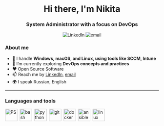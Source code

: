 <div id="header" align="center">
    <h1>Hi there, I'm  Nikita </h1>
    <h3>System Administrator with a focus on DevOps</h3>
</div>

<div id="socials" align="center">
  <a href='www.linkedin.com/in/nikita-kotovich-87b780211'>
    <img src="https://img.shields.io/badge/LinkedIn-blue?style=for-the-badge&logo=linkedin&logoColor=white" alt="LinkedIn"/>
  </a>
  <a href="mailto:collmalpa@gmail.com">
    <img src="https://img.shields.io/badge/email-blue?style=for-the-badge&logo=gmail&logoColor=white" alt="email"/>
  </a>
</div>

### About me
- 🔭 I handle **Windows, macOS, and Linux, using tools like SCCM, Intune**
- 🌱 I’m currently exploring **DevOps concepts and practices**
- ❤️ Open Source Software
- 📫 Reach me by [LinkedIn]('www.linkedin.com/in/nikita-kotovich-87b780211'), [email](mailto:collmalpa@gmail.com)
- 🌍 I speak Russian, English

---

### Languages and tools

<img src="https://cdn.jsdelivr.net/gh/devicons/devicon@latest/icons/powershell/powershell-original.svg" title="PS" width="40" height="40"/>&nbsp;
<img src="https://cdn.jsdelivr.net/gh/devicons/devicon@latest/icons/bash/bash-original.svg" title="bash" width="40" height="40"/>&nbsp;
<img src="https://cdn.jsdelivr.net/gh/devicons/devicon@latest/icons/python/python-original.svg" title="python" width="40" height="40"/>&nbsp;
<img src="https://cdn.jsdelivr.net/gh/devicons/devicon@latest/icons/git/git-original.svg" title="git" width="40" height="40"/>&nbsp;
<img src="https://cdn.jsdelivr.net/gh/devicons/devicon@latest/icons/docker/docker-original.svg" title="docker" width="40" height="40"/>&nbsp;
<img src="https://cdn.jsdelivr.net/gh/devicons/devicon@latest/icons/ansible/ansible-original.svg" title="ansible" width="40" height="40"/>&nbsp;
<img src="https://cdn.jsdelivr.net/gh/devicons/devicon@latest/icons/linux/linux-original.svg" title="linux" width="40" height="40"/>&nbsp;

